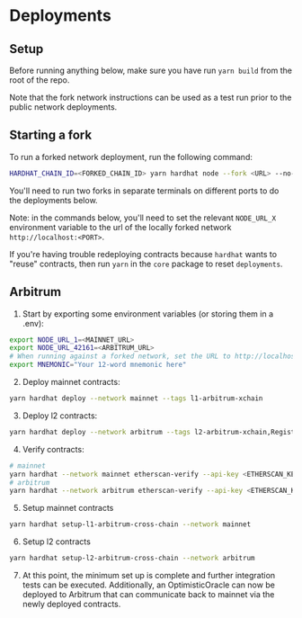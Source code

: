 # Deployments

## Setup

Before running anything below, make sure you have run `yarn build` from the root of the repo.

Note that the fork network instructions can be used as a test run prior to the public network
deployments.

## Starting a fork

To run a forked network deployment, run the following command:

```sh
HARDHAT_CHAIN_ID=<FORKED_CHAIN_ID> yarn hardhat node --fork <URL> --no-deploy --port <PORT>
```

You'll need to run two forks in separate terminals on different ports to do the deployments below.

Note: in the commands below, you'll need to set the relevant `NODE_URL_X` environment variable to the url of the locally forked network `http://localhost:<PORT>`.

If you're having trouble redeploying contracts because `hardhat` wants to "reuse" contracts, then run `yarn` in the `core` package to reset `deployments`.

## Arbitrum

1. Start by exporting some environment variables (or storing them in a .env):

```sh
export NODE_URL_1=<MAINNET_URL>
export NODE_URL_42161=<ARBITRUM_URL>
# When running against a forked network, set the URL to http://localhost:<PORT>
export MNEMONIC="Your 12-word mnemonic here"
```

2. Deploy mainnet contracts:

```sh
yarn hardhat deploy --network mainnet --tags l1-arbitrum-xchain
```

3. Deploy l2 contracts:

```sh
yarn hardhat deploy --network arbitrum --tags l2-arbitrum-xchain,Registry
```

4. Verify contracts:

```sh
# mainnet
yarn hardhat --network mainnet etherscan-verify --api-key <ETHERSCAN_KEY> --license GPL-3.0 --force-license
# arbitrum
yarn hardhat --network arbitrum etherscan-verify --api-key <ETHERSCAN_KEY> --license GPL-3.0 --force-license
```

5. Setup mainnet contracts

```sh
yarn hardhat setup-l1-arbitrum-cross-chain --network mainnet
```

6. Setup l2 contracts

```sh
yarn hardhat setup-l2-arbitrum-cross-chain --network arbitrum
```

7. At this point, the minimum set up is complete and further integration tests can be executed. Additionally, an OptimisticOracle can now be deployed to Arbitrum that can communicate back to mainnet via the newly deployed contracts.
